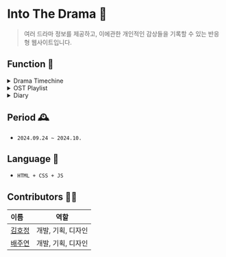 # Into The Drama 🍿
> 여러 드라마 정보를 제공하고, 이에관한 개인적인 감상들을 기록할 수 있는 반응형 웹사이트입니다.
 

## Function 📍
<details>
<summary>Drama Timechine</summary>
<div markdown="2">
 <ul>
   <li>드라마 검색</li>
   <li>각 시대별로 해당 드라마의 정보 보기</li>
 </ul>
</div>
</details>

<details>
<summary>OST Playlist</summary>
<div markdown="2">
 <ul>
   <li>OST 감상</li>
   <li>OST 검색</li>
   <li>명대사 보기</li>
 </ul>
</div>
</details>

<details>
<summary>Diary</summary>
<div markdown="2">
 <ul>
   <li>감상평</li>
   <li>특정 에피소드에 관한 개인적인 글 업로드</li>
 </ul>
</div>
</details>

 
 
 

## Period 🕰️
- `2024.09.24 ~ 2024.10.`

  

## Language 📖
- `HTML + CSS + JS`

## Contributors 🤚🏻
 이름|역할|
:---|:---:|
[김호정](https://github.com/0826486)| 개발, 기획, 디자인
[배주연](https://github.com/juyeon-Bae)|개발, 기획, 디자인

  <!--  
<details>
<summary>제작 기간</summary>
<div markdown="1">
  <ul>
  <li>2024.09.04 ~ 2024.11</li>
  </ul>
</div>
</details>

 
<details>
<summary>사용 언어</summary>
<div markdown="2">

- `html`
- `css`
- `javascript`

</div>
</details>

<details>
<summary>팀원</summary>
<div markdown="3">
 
 이름|역할|
:---|:---:|
[김호정](https://github.com/0826486)| 개발, 기획, 디자인
[배주연](https://github.com/juyeon-Bae)|개발, 기획, 디자인
 

</div>
</details>
-->

